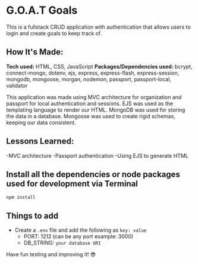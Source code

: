 # G.O.A.T Goals
This is a fullstack CRUD application with authentication that allows users to login and create goals to keep track of. 

## How It's Made:

**Tech used:** HTML, CSS, JavaScript
**Packages/Dependencies used:** bcrypt, connect-mongo, dotenv, ejs, express, express-flash, express-session, mongodb, mongoose, morgan, nodemon, passport, passport-local, validator

This application was made using MVC architecture for organization and passport for local authentication and sessions. EJS was used as the templating language to render our HTML. MongoDB was used for storing the data in a database. Mongoose was used to create rigid schemas, keeping our data consistent. 

## Lessons Learned:

-MVC architecture
-Passport authentication
-Using EJS to generate HTML

## Install all the dependencies or node packages used for development via Terminal

`npm install` 

## Things to add

- Create a `.env` file and add the following as `key: value` 
  - PORT: 1212 (can be any port example: 3000) 
  - DB_STRING: `your database URI` 
 
 Have fun testing and improving it! 😎


